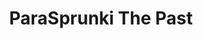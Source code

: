 ---
slug: parasprunki-the-past
title: ParaSprunki The Past
description: "ParaSprunki The Past is an exciting online game. Play for free directly in your browser!"
icon: /images/popular_mods/ParaSprunki The Past.png
url: https://wowtbc.net/sprunkin/parasprunki-past/index.html
previewImage: /images/popular_mods/ParaSprunki The Past.png
type: popular mods

# SEO配置
seo:
  title: "ParaSprunki The Past - Play Free Online Game | Fun Browser Games"
  description: "ParaSprunki The Past - Play this fun online game for free in your browser. No download required!"
  ogImage: "/images/popular_mods/ParaSprunki The Past.png"
  keywords: "parasprunki-the-past, online game, browser game, free game, popular mods game, play online"

videoUrls:
  - https://www.youtube.com/embed/example1
  - https://www.youtube.com/embed/example2

whyPlay:
  title: "Why Play ParaSprunki The Past?"
  items:
    - "Immersive Gameplay: ParaSprunki The Past offers an engaging and immersive gaming experience that will keep you entertained for hours"
    - "Challenging Levels: Test your skills with increasingly difficult challenges and obstacles"
    - "Beautiful Graphics: Enjoy stunning visuals and smooth animations that bring the game world to life"
    - "Regular Updates: New content and features are added regularly to keep the game fresh and exciting"
    - "Free to Play: Experience all the fun without spending a penny"
    - "Community Features: Connect with other players, share strategies, and compete for high scores"
    - "Cross-Platform: Play on any device with a web browser, no downloads required"

features:
  title: "Key Features of ParaSprunki The Past"
  image: "/images/popular_mods/ParaSprunki The Past.png"
  items:
    - "Intuitive Controls: Easy to learn controls make ParaSprunki The Past accessible for players of all skill levels"
    - "Multiple Game Modes: Enjoy various gameplay options that provide different challenges and experiences"
    - "Character Customization: Personalize your gaming experience with unique characters and items"
    - "Achievement System: Complete special tasks to earn rewards and recognition"
    - "Leaderboards: Compete with players worldwide and see who can achieve the highest scores"

characteristics:
  title: "Game Characteristics"
  image: "/images/popular_mods/ParaSprunki The Past.png"
  items:
    - "Genre: Popular mods game with elements of strategy and skill"
    - "Difficulty: Suitable for both casual gamers and those seeking a challenge"
    - "Play Time: Quick sessions or extended gameplay, depending on your preference"
    - "Art Style: Vibrant and engaging visuals that enhance the gaming experience"
    - "Sound Design: Immersive audio that complements the gameplay perfectly"

info: "ParaSprunki The Past is an exciting online game that offers players a unique and engaging gaming experience. With its intuitive controls, stunning visuals, and challenging gameplay, ParaSprunki The Past provides hours of entertainment for players of all ages and skill levels. Whether you're looking for a quick gaming session during a break or an extended play session, ParaSprunki The Past delivers an immersive experience that will keep you coming back for more. The game features multiple levels of increasing difficulty, ensuring that players are constantly challenged as they progress. With regular updates adding new content and features, ParaSprunki The Past remains fresh and exciting, providing endless entertainment options for its growing community of players."

howToPlayIntro: "Welcome to ParaSprunki The Past! This guide will walk you through the basics and help you master the game. Whether you're a beginner or looking to improve your skills, these tips and instructions will enhance your gaming experience."

howToPlaySteps:
  - title: "Getting Started"
    description: "Begin your ParaSprunki The Past adventure by familiarizing yourself with the controls. Use your keyboard or mouse to navigate through the game interface. The tutorial will guide you through the basic mechanics and help you understand the objectives."
  - title: "Understanding the Objectives"
    description: "In ParaSprunki The Past, your main goal is to progress through levels by completing specific objectives. Each level presents unique challenges that require different strategies and approaches."
  - title: "Mastering the Controls"
    description: "Practice using the controls to improve your precision and reaction time. ParaSprunki The Past requires quick reflexes and strategic thinking to overcome obstacles and defeat opponents."
  - title: "Utilizing Power-ups"
    description: "Collect power-ups throughout the game to enhance your abilities and overcome difficult challenges. Each power-up offers unique advantages that can be crucial for success."
  - title: "Developing Strategies"
    description: "As you progress in ParaSprunki The Past, develop effective strategies for different scenarios. Analyze patterns, anticipate challenges, and adapt your approach to maximize your performance."

faq:
  title: "Frequently Asked Questions about ParaSprunki The Past"
  items:
    - question: "Is ParaSprunki The Past free to play?"
      answer: "Yes, ParaSprunki The Past is completely free to play directly in your web browser. No downloads or purchases are required to enjoy the full game experience."
    - question: "Can I play ParaSprunki The Past on mobile devices?"
      answer: "Yes, ParaSprunki The Past is optimized for both desktop and mobile play. You can enjoy the game on any device with a web browser and internet connection."
    - question: "Are there any in-game purchases?"
      answer: "While ParaSprunki The Past is free to play, there may be optional in-game purchases available for cosmetic items or additional features that don't affect core gameplay."
    - question: "How often is ParaSprunki The Past updated?"
      answer: "The developers regularly update ParaSprunki The Past with new content, features, and improvements based on player feedback and game performance."
    - question: "Can I play ParaSprunki The Past offline?"
      answer: "Currently, ParaSprunki The Past requires an internet connection to play as it's a browser-based online game."
    - question: "Is ParaSprunki The Past suitable for children?"
      answer: "Yes, ParaSprunki The Past is designed to be family-friendly and suitable for players of all ages."
    - question: "How do I report bugs or issues?"
      answer: "If you encounter any problems while playing ParaSprunki The Past, you can report them through the game's support page or contact the developers directly through their website."
    - question: "Still Have Questions?"
      answer: "If you have additional questions about ParaSprunki The Past that aren't covered in this FAQ, please visit our support center or contact our customer service team for assistance."
---